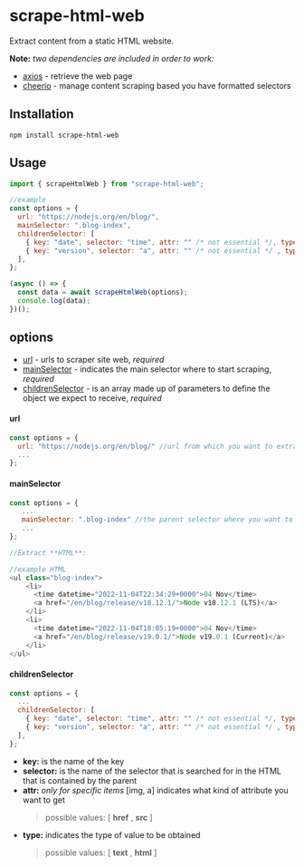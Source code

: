 # scrape-html-web

Extract content from a static HTML website.

**Note:**
_two dependencies are included in order to work:_
* [axios](https://www.npmjs.com/package/cheerio) - retrieve the web page
* [cheerio](https://www.npmjs.com/package/axios) - manage content scraping based you have formatted selectors

## Installation

```
npm install scrape-html-web
```

## Usage

```javascript
import { scrapeHtmlWeb } from "scrape-html-web";

//example
const options = {
  url: "https://nodejs.org/en/blog/",
  mainSelector: ".blog-index",
  childrenSelector: [
    { key: "date", selector: "time", attr: "" /* not essential */, type: "text" },
    { key: "version", selector: "a", attr: "" /* not essential */ , type: "text" },
  ],
};

(async () => {
  const data = await scrapeHtmlWeb(options);
  console.log(data);
})();
```

## options

* [url](#url) - urls to scraper site web, _required_
* [mainSelector](#mainselector) - indicates the main selector where to start scraping, _required_
* [childrenSelector](#childrenselector) - is an array made up of parameters to define the object we expect to receive, _required_

#### url
```javascript
const options = {
  url: "https://nodejs.org/en/blog/" //url from which you want to extrapolate the data,
  ...
};
```

#### mainSelector
```javascript
const options = {
   ...
   mainSelector: ".blog-index" //the parent selector where you want to start from,
   ...
};

//Extract **HTML**:

//example HTML
<ul class="blog-index">
    <li>
      <time datetime="2022-11-04T22:34:29+0000">04 Nov</time>
      <a href="/en/blog/release/v18.12.1/">Node v18.12.1 (LTS)</a>
    </li>
    <li>
      <time datetime="2022-11-04T18:05:19+0000">04 Nov</time>
      <a href="/en/blog/release/v19.0.1/">Node v19.0.1 (Current)</a>
    </li>
</ul>
```

#### childrenSelector
```javascript
const options = {
  ...
  childrenSelector: [
    { key: "date", selector: "time", attr: "" /* not essential */, type: "text" },
    { key: "version", selector: "a", attr: "" /* not essential */ , type: "text" },
  ],
};
```

- **key:** is the name of the key
- **selector:** is the name of the selector that is searched for in the HTML that is contained by the parent
- **attr:** _only for specific items_ [img, a] indicates what kind of attribute you want to get
  > possible values: [ **href** , **src** ]
- **type:** indicates the type of value to be obtained
  > possible values: [ **text** , **html** ]
